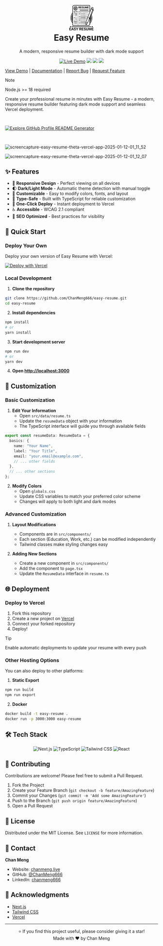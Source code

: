 <div align="center">
  <h1>
    <img src="/public/easy-resume.svg" alt="Easy Resume Logo" width="80px"><br/>
    Easy Resume
  </h1>
  <p>A modern, responsive resume builder with dark mode support</p>
  <a href="https://easy-resume-theta.vercel.app/"><img src="https://img.shields.io/badge/demo-view%20live-blue?style=for-the-badge" alt="Live Demo" /></a>
  <img src="https://img.shields.io/badge/next.js-15.1.4-black?style=for-the-badge&logo=next.js" />
  <img src="https://img.shields.io/badge/typescript-5.0.0-blue?style=for-the-badge&logo=typescript" />
  <img src="https://img.shields.io/badge/tailwindcss-3.4.1-38B2AC?style=for-the-badge&logo=tailwind-css" />
</div>

[View Demo](https://easy-resume-theta.vercel.app/) | [Documentation](https://github.com/ChanMeng666/easy-resume#readme) | [Report Bug](https://github.com/ChanMeng666/easy-resume/issues) | [Request Feature](https://github.com/ChanMeng666/easy-resume/issues)

> [!NOTE]
> Node.js >= 18 required

Create your professional resume in minutes with Easy Resume - a modern, responsive resume builder featuring dark mode support and seamless Vercel deployment.

<br/>

[![Explore GitHub Profile README Generator](https://gradient-svg-generator.vercel.app/?text=👉+Preview+It+Now!+👈&height=40&template=pride-rainbow)](https://easy-resume-theta.vercel.app/)

<br/>

![screencapture-easy-resume-theta-vercel-app-2025-01-12-01_11_52](https://github.com/user-attachments/assets/a16b794a-aade-4018-a09e-b61227f10fed)

![screencapture-easy-resume-theta-vercel-app-2025-01-12-01_12_07](https://github.com/user-attachments/assets/9c9e9506-286c-4264-b5b8-fca9ae708bb5)


## ✨ Features

- 📱 **Responsive Design** - Perfect viewing on all devices
- 🌓 **Dark/Light Mode** - Automatic theme detection with manual toggle
- 🎨 **Customizable** - Easy to modify colors, fonts, and layout
- 📝 **Type-Safe** - Built with TypeScript for reliable customization
- 🚀 **One-Click Deploy** - Instant deployment to Vercel
- ♿ **Accessible** - WCAG 2.1 compliant
- 🎯 **SEO Optimized** - Best practices for visibility

## 🚀 Quick Start

### Deploy Your Own

Deploy your own version of Easy Resume with Vercel:

[![Deploy with Vercel](https://vercel.com/button)](https://vercel.com/new/clone?repository-url=https://github.com/ChanMeng666/easy-resume)

### Local Development

1. **Clone the repository**
```bash
git clone https://github.com/ChanMeng666/easy-resume.git
cd easy-resume
```

2. **Install dependencies**
```bash
npm install
# or
yarn install
```

3. **Start development server**
```bash
npm run dev
# or
yarn dev
```

4. **Open [http://localhost:3000](http://localhost:3000)**

## 🎨 Customization

### Basic Customization

1. **Edit Your Information**
   - Open `src/data/resume.ts`
   - Update the `resumeData` object with your information
   - The TypeScript interface will guide you through available fields

```typescript
export const resumeData: ResumeData = {
  basics: {
    name: "Your Name",
    label: "Your Title",
    email: "your.email@example.com",
    // ... other fields
  },
  // ... other sections
};
```

2. **Modify Colors**
   - Open `globals.css`
   - Update CSS variables to match your preferred color scheme
   - Changes will apply to both light and dark modes

### Advanced Customization

1. **Layout Modifications**
   - Components are in `src/components/`
   - Each section (Education, Work, etc.) can be modified independently
   - Tailwind classes make styling changes easy

2. **Adding New Sections**
   - Create a new component in `src/components/`
   - Add the component to `page.tsx`
   - Update the `ResumeData` interface in `resume.ts`

## 🌐 Deployment

### Deploy to Vercel

1. Fork this repository
2. Create a new project on [Vercel](https://vercel.com)
3. Connect your forked repository
4. Deploy!

> [!TIP]
> Enable automatic deployments to update your resume with every push

### Other Hosting Options

You can also deploy to other platforms:

1. **Static Export**
```bash
npm run build
npm run export
```

2. **Docker**
```bash
docker build -t easy-resume .
docker run -p 3000:3000 easy-resume
```

## 🛠️ Tech Stack

<div align="center">
  <img src="https://img.shields.io/badge/Next.js-15.1.4-black?style=flat-square&logo=next.js" alt="Next.js" />
  <img src="https://img.shields.io/badge/TypeScript-5.0.0-blue?style=flat-square&logo=typescript" alt="TypeScript" />
  <img src="https://img.shields.io/badge/Tailwind-3.4.1-38B2AC?style=flat-square&logo=tailwind-css" alt="Tailwind CSS" />
  <img src="https://img.shields.io/badge/React-19.0.0-61DAFB?style=flat-square&logo=react" alt="React" />
</div>

## 🤝 Contributing

Contributions are welcome! Please feel free to submit a Pull Request.

1. Fork the Project
2. Create your Feature Branch (`git checkout -b feature/AmazingFeature`)
3. Commit your Changes (`git commit -m 'Add some AmazingFeature'`)
4. Push to the Branch (`git push origin feature/AmazingFeature`)
5. Open a Pull Request

## 📄 License

Distributed under the MIT License. See `LICENSE` for more information.

## 📧 Contact

**Chan Meng**
- Website: [chanmeng.live](https://chanmeng.live)
- GitHub: [@ChanMeng666](https://github.com/ChanMeng666)
- LinkedIn: [chanmeng666](https://www.linkedin.com/in/chanmeng666)


## 💖 Acknowledgments

- [Next.js](https://nextjs.org/)
- [Tailwind CSS](https://tailwindcss.com/)
- [Vercel](https://vercel.com)

---

<div align="center">
⭐️ If you find this project useful, please consider giving it a star!
<br/>
Made with ❤️ by Chan Meng
</div>
